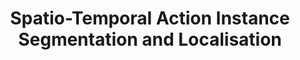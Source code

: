 ---
title: "Spatio-Temporal Action Instance Segmentation and Localisation"
year: 2020
pdf_url: "NULL"
category: "vision"
author_list: "Suman Saha, Gurkit Singh, Michael Sapienza, Philip H.S. Torr, Fabio Cuzzolin"
grant: ""
pub_in: "Modelling Human Motion: From Human Perception to Robot Design, Pages:141-161"
---